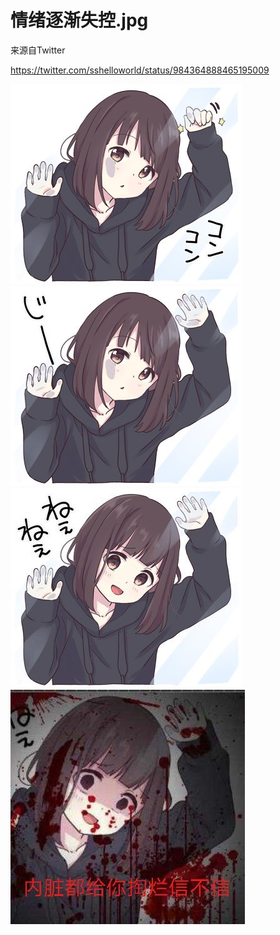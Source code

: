情绪逐渐失控.jpg
=====

来源自Twitter

https://twitter.com/sshelloworld/status/984364888465195009


![1](1.jpg)
![2](2.jpg)
![3](3.jpg)
![4](4.jpg)
